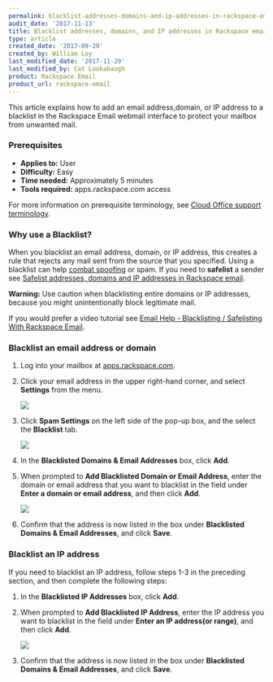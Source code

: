 ```yaml
---
permalink: blacklist-addresses-domains-and-ip-addresses-in-rackspace-email/
audit_date: '2017-11-13'
title: Blacklist addresses, domains, and IP addresses in Rackspace email
type: article
created_date: '2017-09-29'
created_by: William Loy
last_modified_date: '2017-11-29'
last_modified_by: Cat Lookabaugh
product: Rackspace Email
product_url: rackspace-email
---
```


This article explains how to add an email address,domain, or IP address to a blacklist in the Rackspace Email webmail interface to protect your mailbox from unwanted mail.

### Prerequisites

- **Applies to:** User
- **Difficulty:** Easy
- **Time needed:** Approximately 5 minutes
- **Tools required:**  apps.rackspace.com access

For more information on prerequisite terminology, see [Cloud Office support terminology](/how-to/cloud-office-support-terminology).

### Why use a Blacklist?

When you blacklist an email address, domain, or IP address, this creates a rule that rejects any mail sent from the source that you specified. Using a blacklist can help [combat spoofing](/how-to/email-spoofing-explained) or spam. If you need to **safelist** a sender see [Safelist addresses, domains and IP addresses in Rackspace email](/how-to/safelist-addresses-domains-and-ips-in-rackspace-email).

**Warning:** Use caution when blacklisting entire domains or IP addresses, because you might unintentionally block legitimate mail.

If you would prefer a video tutorial see [Email Help - Blacklisting / Safelisting With Rackspace Email](https://emailhelp.rackspace.com/l/blacklist-webmail).

### Blacklist an email address or domain

1. Log into your mailbox at [apps.rackspace.com](https://apps.rackspace.com).

2. Click your email address in the upper right-hand corner, and select **Settings** from the menu.

    <img src="{% asset_path rackspace-email/blacklist-addresses-domains-and-ips-in-rackspace-email-webmail/blacklist_settings.png %}"/>

3. Click **Spam Settings** on the left side of the pop-up box, and the select the **Blacklist** tab.

    <img src="{% asset_path rackspace-email/blacklist-addresses-domains-and-ips-in-rackspace-email-webmail/spam_settings.png %}"/>

4. In the **Blacklisted Domains & Email Addresses** box, click **Add**.

5. When prompted to **Add Blacklisted Domain or Email Address**, enter the domain or email address that you want to blacklist in the field under **Enter a domain or email address**, and then click **Add**.

    <img src="{% asset_path rackspace-email/blacklist-addresses-domains-and-ips-in-rackspace-email-webmail/add_blacklist.png %}"/>

6. Confirm that the address is now listed in the box under **Blacklisted Domains & Email Addresses**, and click **Save**.

### Blacklist an IP address

If you need to blacklist an IP address, follow steps 1-3 in the preceding section, and then complete the following steps:

1. In the **Blacklisted IP Addresses** box, click **Add**.

2. When prompted to **Add Blacklisted IP Address**, enter the IP address you want to blacklist in the field under **Enter an IP address(or range)**, and then click **Add**.

    <img src="{% asset_path rackspace-email/blacklist-addresses-domains-and-ips-in-rackspace-email-webmail/add_ip.png %}"/>

3. Confirm that the address is now listed in the box under **Blacklisted Domains & Email Addresses**, and click **Save**.

